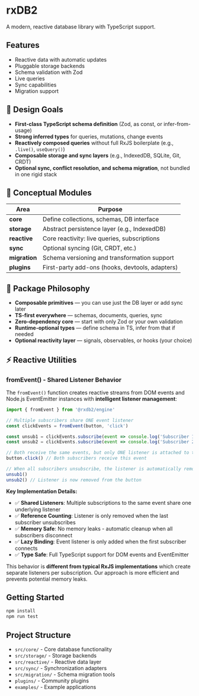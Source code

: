 # rxDB2

A modern, reactive database library with TypeScript support.

## Features

- Reactive data with automatic updates
- Pluggable storage backends
- Schema validation with Zod
- Live queries
- Sync capabilities
- Migration support

## 🎯 Design Goals

- **First-class TypeScript schema definition** (Zod, as const, or infer-from-usage)
- **Strong inferred types** for queries, mutations, change events
- **Reactively composed queries** without full RxJS boilerplate (e.g., `.live()`, `useQuery()`)
- **Composable storage and sync layers** (e.g., IndexedDB, SQLite, Git, CRDT)
- **Optional sync, conflict resolution, and schema migration**, not bundled in one rigid stack

## 📘 Conceptual Modules

| Area | Purpose |
|------|---------|
| **core** | Define collections, schemas, DB interface |
| **storage** | Abstract persistence layer (e.g., IndexedDB) |
| **reactive** | Core reactivity: live queries, subscriptions |
| **sync** | Optional syncing (Git, CRDT, etc.) |
| **migration** | Schema versioning and transformation support |
| **plugins** | First-party add-ons (hooks, devtools, adapters) |

## 🧠 Package Philosophy

- **Composable primitives** — you can use just the DB layer or add sync later
- **TS-first everywhere** — schemas, documents, queries, sync
- **Zero-dependency core** — start with only Zod or your own validation
- **Runtime-optional types** — define schema in TS, infer from that if needed
- **Optional reactivity layer** — signals, observables, or hooks (your choice)

## ⚡ Reactive Utilities

### fromEvent() - Shared Listener Behavior

The `fromEvent()` function creates reactive streams from DOM events and Node.js EventEmitter instances with **intelligent listener management**:

```typescript
import { fromEvent } from '@rxdb2/engine'

// Multiple subscribers share ONE event listener
const clickEvents = fromEvent(button, 'click')

const unsub1 = clickEvents.subscribe(event => console.log('Subscriber 1:', event))
const unsub2 = clickEvents.subscribe(event => console.log('Subscriber 2:', event))

// Both receive the same events, but only ONE listener is attached to the button
button.click() // Both subscribers receive this event

// When all subscribers unsubscribe, the listener is automatically removed
unsub1()
unsub2() // Listener is now removed from the button
```

**Key Implementation Details:**
- ✅ **Shared Listeners**: Multiple subscriptions to the same event share one underlying listener
- ✅ **Reference Counting**: Listener is only removed when the last subscriber unsubscribes  
- ✅ **Memory Safe**: No memory leaks - automatic cleanup when all subscribers disconnect
- ✅ **Lazy Binding**: Event listener is only added when the first subscriber connects
- ✅ **Type Safe**: Full TypeScript support for DOM events and EventEmitter

This behavior is **different from typical RxJS implementations** which create separate listeners per subscription. Our approach is more efficient and prevents potential memory leaks.

## Getting Started

```bash
npm install
npm run test
```

## Project Structure

- `src/core/` - Core database functionality
- `src/storage/` - Storage backends
- `src/reactive/` - Reactive data layer
- `src/sync/` - Synchronization adapters
- `src/migration/` - Schema migration tools
- `plugins/` - Community plugins
- `examples/` - Example applications 
